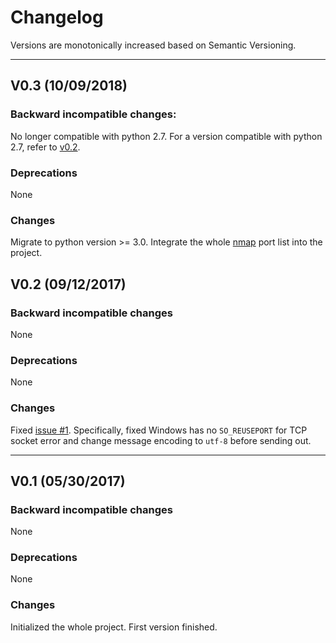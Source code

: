 # Changelog

Versions are monotonically increased based on Semantic Versioning.

***

## V0.3 (10/09/2018)

### Backward incompatible changes:
No longer compatible with python 2.7.
For a version compatible with python 2.7, refer to [v0.2](https://github.com/YaokaiYang-assaultmaster/PythonPortScanner).

### Deprecations
None

### Changes
Migrate to python version >= 3.0.
Integrate the whole [nmap](https://github.com/nmap/nmap) port list into the project.

## V0.2 (09/12/2017)

### Backward incompatible changes
None

### Deprecations
None

### Changes
Fixed [issue #1](https://github.com/YaokaiYang-assaultmaster/PythonPortScanner/issues/1). 
Specifically, fixed Windows has no `SO_REUSEPORT` for TCP socket error and change message 
encoding to `utf-8` before sending out. 

***

## V0.1 (05/30/2017)

### Backward incompatible changes
None

### Deprecations
None

### Changes
Initialized the whole project. First version finished. 
